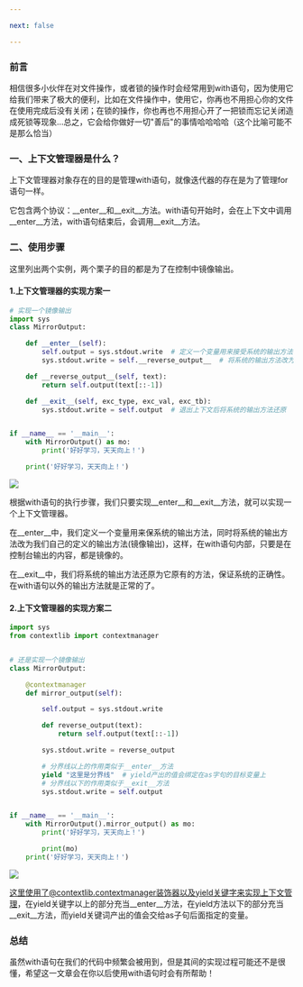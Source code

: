```yaml
---

next: false

---
```




<BlogInfo id="779"/>

### 前言

相信很多小伙伴在对文件操作，或者锁的操作时会经常用到with语句，因为使用它给我们带来了极大的便利，比如在文件操作中，使用它，你再也不用担心你的文件在使用完成后没有关闭；在锁的操作，你也再也不用担心开了一把锁而忘记关闭造成死锁等现象...总之，它会给你做好一切"善后"的事情哈哈哈哈（这个比喻可能不是那么恰当）

### 一、上下文管理器是什么？

上下文管理器对象存在的目的是管理with语句，就像迭代器的存在是为了管理for语句一样。

它包含两个协议：__enter__和__exit__方法。with语句开始时，会在上下文中调用__enter__方法，with语句结束后，会调用__exit__方法。

### 二、使用步骤

这里列出两个实例，两个栗子的目的都是为了在控制中镜像输出。

#### 1.上下文管理器的实现方案一


```python
# 实现一个镜像输出
import sys
class MirrorOutput:

    def __enter__(self):
        self.output = sys.stdout.write  # 定义一个变量用来接受系统的输出方法
        sys.stdout.write = self.__reverse_output__  # 将系统的输出方法改为自己定义的输出方法

    def __reverse_output__(self, text):
        return self.output(text[::-1])

    def __exit__(self, exc_type, exc_val, exc_tb):
        sys.stdout.write = self.output  # 退出上下文后将系统的输出方法还原


if __name__ == '__main__':
    with MirrorOutput() as mo:
        print('好好学习，天天向上！')

    print('好好学习，天天向上！')

```

![](http://www.lll.plus/media/image/2022/04/23/image-20220423170732-1.png)


根据with语句的执行步骤，我们只要实现__enter__和__exit__方法，就可以实现一个上下文管理器。

在__enter__中，我们定义一个变量用来保系统的输出方法，同时将系统的输出方法改为我们自己的定义的输出方法(镜像输出)，这样，在with语句内部，只要是在控制台输出的内容，都是镜像的。

在__exit__中，我们将系统的输出方法还原为它原有的方法，保证系统的正确性。在with语句以外的输出方法就是正常的了。


#### 2.上下文管理器的实现方案二

```python
import sys
from contextlib import contextmanager


# 还是实现一个镜像输出
class MirrorOutput:

    @contextmanager
    def mirror_output(self):

        self.output = sys.stdout.write

        def reverse_output(text):
            return self.output(text[::-1])

        sys.stdout.write = reverse_output

        # 分界线以上的作用类似于__enter__方法
        yield "这里是分界线"  # yield产出的值会绑定在as字句的目标变量上
        # 分界线以下的作用类似于__exit__方法
        sys.stdout.write = self.output


if __name__ == '__main__':
    with MirrorOutput().mirror_output() as mo:
        print('好好学习，天天向上！')

        print(mo)
    print('好好学习，天天向上！')
```


![](https://img-blog.csdnimg.cn/8e877eed817c4a80bae007535c8dcd4a.png?x-oss-process=image/watermark,type_d3F5LXplbmhlaQ,shadow_50,text_Q1NETiBAbGl0dGxl5LquXw==,size_20,color_FFFFFF,t_70,g_se,x_16)

这里使用了@contextlib.contextmanager装饰器以及yield关键字来实现上下文管理，在yield关键字以上的部分充当__enter__方法，在yield方法以下的部分充当__exit__方法，而yield关键词产出的值会交给as子句后面指定的变量。

### 总结

虽然with语句在我们的代码中频繁会被用到，但是其间的实现过程可能还不是很懂，希望这一文章会在你以后使用with语句时会有所帮助！





<ActionBox />
